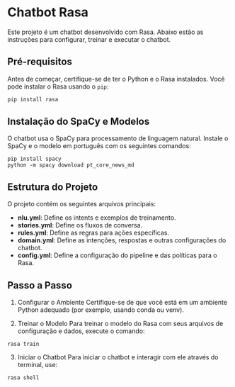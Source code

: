 # Chatbot Rasa

Este projeto é um chatbot desenvolvido com Rasa. Abaixo estão as instruções para configurar, treinar e executar o chatbot.

## Pré-requisitos

Antes de começar, certifique-se de ter o Python e o Rasa instalados. Você pode instalar o Rasa usando o `pip`:

```bash
pip install rasa
```

## Instalação do SpaCy e Modelos

O chatbot usa o SpaCy para processamento de linguagem natural. Instale o SpaCy e o modelo em português com os seguintes comandos:

```
pip install spacy
python -m spacy download pt_core_news_md
```

## Estrutura do Projeto

O projeto contém os seguintes arquivos principais:

- **nlu.yml**: Define os intents e exemplos de treinamento.
- **stories.yml**: Define os fluxos de conversa.
- **rules.yml**: Define as regras para ações específicas.
- **domain.yml**: Define as intenções, respostas e outras configurações do chatbot.
- **config.yml**: Define a configuração do pipeline e das políticas para o Rasa.

## Passo a Passo

1. Configurar o Ambiente
Certifique-se de que você está em um ambiente Python adequado (por exemplo, usando conda ou venv).

2. Treinar o Modelo
Para treinar o modelo do Rasa com seus arquivos de configuração e dados, execute o comando:

```
rasa train
```

3. Iniciar o Chatbot
Para iniciar o chatbot e interagir com ele através do terminal, use:

```bash
rasa shell 
```